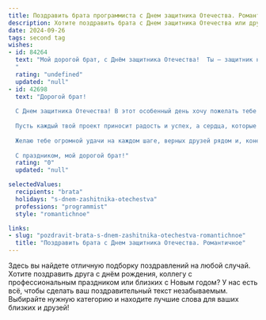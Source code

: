 ```yaml
---
title: Поздравить брата программиста с Днем защитника Отечества. Романтичное
description: Хотите поздравить брата с Днем защитника Отечества или другим праздником? Наш ИИ создаст незабываемое поздравление, а вы обязательно выделитесь среди других.  
date: 2024-09-26
tags: second tag
wishes:
- id: 84264
  text: "Мой дорогой брат, с Днём защитника Отечества!  Ты – защитник не только нашей Родины, но и нашего семейного очага, моя опора и надежда.  Твой ум, твой талант программиста, твоя способность создавать целые миры из кода – это настоящая сила, которая вдохновляет и восхищает. Пусть в твоей жизни всегда будет место для любви, веры и счастья, а звезды на твоем пути программиста горят так же ярко, как твоя любовь к жизни.  Целую тебя крепко!
  "
  rating: "undefined"
  updated: "null"
- id: 42698
  text: "Дорогой брат!
  
  С Днем защитника Отечества! В этот особенный день хочу пожелать тебе не только смелости и уверенности в своих силах, но и вдохновения для новых свершений. Как талантливый программист, ты создаешь не просто коды, а настоящие миры, где твои идеи оживают и обретает форму.
  
  Пусть каждый твой проект приносит радость и успех, а сердца, которые ты покоряешь своим умом и талантом, наполняются теплом и светом. Ты — защитник не только нашей семейной крепости, но и всех, кто ищет надежду и поддержку в трудные времена.
  
  Желаю тебе огромной удачи на каждом шаге, верных друзей рядом и, конечно же, любви, которая будет вдохновлять на новые высоты.
  
  С праздником, мой дорогой брат!"
  rating: "0"
  updated: "null"

selectedValues:
  recipients: "brata"
  holidays: "s-dnem-zashitnika-otechestva"
  professions: "programmist"
  style: "romantichnoe"

links:
- slug: "pozdravit-brata-s-dnem-zashitnika-otechestva-romantichnoe"
  title: "Поздравить брата с Днем защитника Отечества. Романтичное"
---
```


Здесь вы найдете отличную подборку поздравлений на любой случай. 
Хотите поздравить друга с днём рождения, коллегу с профессиональным праздником или близких с Новым годом? У нас есть всё, чтобы сделать ваш поздравительный текст незабываемым. Выбирайте нужную категорию и находите лучшие слова для ваших близких и друзей!
